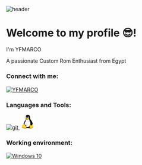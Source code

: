 <!---
![header](https://capsule-render.vercel.app/api?type=wave&color=gradient&height=280&section=header&text=Spider%20Team%20🕷🕸&fontSize=90)
--->
![header](https://capsule-render.vercel.app/api?type=venom&height=300&color=gradient&text=Spider%20Team%20&fontColor=c0c0cp&fontAlign=50&fontAlignY=50&animation=fadeIn&section=header&strokeWidth=0.5&stroke=c0c0c0)
# Welcome to my profile 😎!
I'm YFMARCO

A passionate Custom Rom Enthusiast from Egypt

<h3 align="left">Connect with me:</h3>
<p align="left"> 
<a href="https://t.me/YFMARCO/" target="blank"><img align="center" src="https://cloud.githubusercontent.com/assets/29163250/26754498/4422864c-487c-11e7-9131-3109433ebf24.png" alt="YFMARCO" height="40" width="40" /></a>
</p>

<h3 align="left">Languages and Tools:</h3>
<p align="left"> <a href="https://git-scm.com/" target="_blank" rel="noreferrer"> <img src="https://www.vectorlogo.zone/logos/git-scm/git-scm-icon.svg" alt="git" width="40" height="40"/> </a> <a href="https://www.linux.org/" target="_blank" rel="noreferrer"> <img src="https://raw.githubusercontent.com/devicons/devicon/master/icons/linux/linux-original.svg" alt="linux" width="40" height="40"/> </a> </p>

<h3 align="left">Working environment:</h3>

[![Windows 10](https://img.shields.io/badge/Windows%2011-00adef?style=flat-square&logo=windows&logoColor=ffffff)](https://www.microsoft.com/en-in/software-download/windows10)
